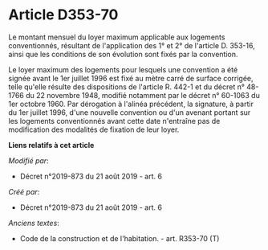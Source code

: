 # Article D353-70

Le montant mensuel du loyer maximum applicable aux logements conventionnés, résultant de l'application des 1° et 2° de
l'article D. 353-16, ainsi que les conditions de son évolution sont fixés par la convention.

Le loyer maximum des logements pour lesquels une convention a été signée avant le 1er juillet 1996 est fixé au mètre carré de
surface corrigée, telle qu'elle résulte des dispositions de l'article R. 442-1 et du décret n° 48-1766 du 22 novembre 1948,
modifié notamment par le décret n° 60-1063 du 1er octobre 1960. Par dérogation à l'alinéa précédent, la signature, à partir
du 1er juillet 1996, d'une nouvelle convention ou d'un avenant portant sur les logements conventionnés avant cette date
n'entraîne pas de modification des modalités de fixation de leur loyer.

**Liens relatifs à cet article**

_Modifié par_:

  - Décret n°2019-873 du 21 août 2019 - art. 6

_Créé par_:

  - Décret n°2019-873 du 21 août 2019 - art. 6

_Anciens textes_:

  - Code de la construction et de l'habitation. - art. R353-70 (T)

